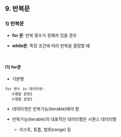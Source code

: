 ## 9. 반복문  
### 1) 반복문
* __for 문__: 반복 횟수가 정해져 있을 경우   

* __while문__: 특정 조건에 따라 반복을 결정할 떄   

<br>

#### (1) for문
* 기본형   
```
for 변수 in 데이터셋:
   수행할 문장1
   수행할 문장2
```

* 데이터셋은 반복가능(iterable)해야 함

* 반복가능(iterable)의 대표적인 데이터형은 시퀀스 데이터형

   * 리스트, 튜플, 범위(range) 등

